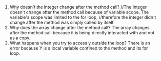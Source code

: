 1. Why doesn't the integer change after the method call?
      //The integer doesn't change after the method call because of variable scope. The variable's scope was limited to the for loop,
      //therefore the integer didn't change after the method was simply called by itself.
3. Why does the array change after the method call?
      The array changes after the method call because it is being directly interacted with and not as a copy.
5. What happens when you try to access y outside the loop?
      There is an error because Y is a local variable confined to the method and its for loop.
